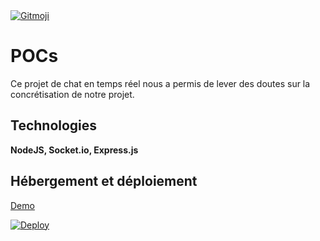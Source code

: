 <a href="https://gitmoji.dev">
  <img src="https://img.shields.io/badge/gitmoji-%20😜%20😍-FFDD67.svg?style=flat-square" alt="Gitmoji">
</a>

# POCs

Ce projet de chat en temps réel nous a permis de lever des doutes sur la concrétisation de notre projet. 

## Technologies

**NodeJS, Socket.io, Express.js** 

## Hébergement et déploiement 

[Demo](https://fathomless-ocean-90595.herokuapp.com/)  

 
[![Deploy](https://www.herokucdn.com/deploy/button.png)](https://heroku.com/deploy?template=https://github.com/socketio/chat-example)







